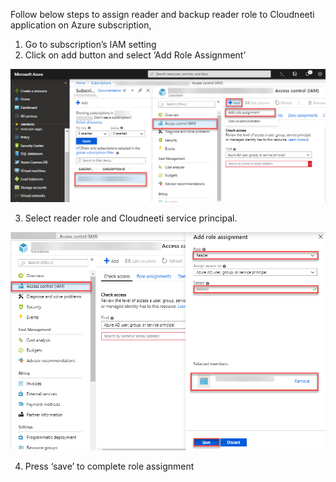 Follow below steps to assign reader and backup reader role to Cloudneeti application on Azure subscription,

1.	Go to subscription’s IAM setting
2.	Click on add button and select ‘Add Role Assignment’

![](images/5.png?raw=true)

3.	Select reader role and Cloudneeti service principal.

![](images/6.png?raw=true)

4.	Press ‘save’ to complete role assignment 
